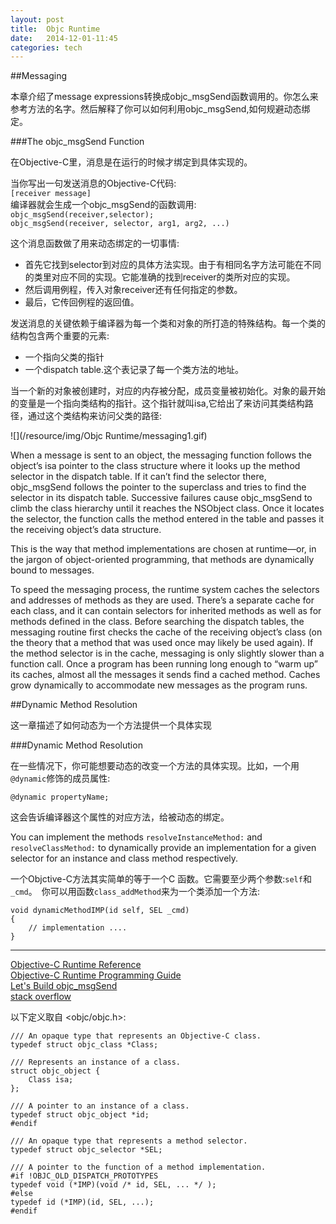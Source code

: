 ```yaml
---
layout: post
title:  Objc Runtime
date:   2014-12-01-11:45  
categories: tech
---
```

##Messaging  

本章介绍了message expressions转换成objc_msgSend函数调用的。你怎么来参考方法的名字。然后解释了你可以如何利用objc_msgSend,如何规避动态绑定。  

###The objc_msgSend Function  

在Objective-C里，消息是在运行的时候才绑定到具体实现的。  

当你写出一句发送消息的Objective-C代码:  
`[receiver message]`  
编译器就会生成一个objc_msgSend的函数调用:  
`objc_msgSend(receiver,selector);`  
`objc_msgSend(receiver, selector, arg1, arg2, ...)`  

这个消息函数做了用来动态绑定的一切事情:

* 首先它找到selector到对应的具体方法实现。由于有相同名字方法可能在不同的类里对应不同的实现。它能准确的找到receiver的类所对应的实现。
* 然后调用例程，传入对象receiver还有任何指定的参数。
* 最后，它传回例程的返回值。

发送消息的关键依赖于编译器为每一个类和对象的所打造的特殊结构。每一个类的结构包含两个重要的元素:  

* 一个指向父类的指针
* 一个dispatch table.这个表记录了每一个类方法的地址。

当一个新的对象被创建时，对应的内存被分配，成员变量被初始化。对象的最开始的变量是一个指向类结构的指针。这个指针就叫isa,它给出了来访问其类结构路径，通过这个类结构来访问父类的路径:  

![](/resource/img/Objc Runtime/messaging1.gif)

When a message is sent to an object, the messaging function follows the object’s isa pointer to the class structure where it looks up the method selector in the dispatch table. If it can’t find the selector there, objc_msgSend follows the pointer to the superclass and tries to find the selector in its dispatch table. Successive failures cause objc_msgSend to climb the class hierarchy until it reaches the NSObject class. Once it locates the selector, the function calls the method entered in the table and passes it the receiving object’s data structure.

This is the way that method implementations are chosen at runtime—or, in the jargon of object-oriented programming, that methods are dynamically bound to messages.

To speed the messaging process, the runtime system caches the selectors and addresses of methods as they are used. There’s a separate cache for each class, and it can contain selectors for inherited methods as well as for methods defined in the class. Before searching the dispatch tables, the messaging routine first checks the cache of the receiving object’s class (on the theory that a method that was used once may likely be used again). If the method selector is in the cache, messaging is only slightly slower than a function call. Once a program has been running long enough to “warm up” its caches, almost all the messages it sends find a cached method. Caches grow dynamically to accommodate new messages as the program runs.

##Dynamic Method Resolution  

这一章描述了如何动态为一个方法提供一个具体实现  
 
###Dynamic Method Resolution  

在一些情况下，你可能想要动态的改变一个方法的具体实现。比如，一个用`@dynamic`修饰的成员属性:  

`@dynamic propertyName;`  

这会告诉编译器这个属性的对应方法，给被动态的绑定。  

You can implement the methods `resolveInstanceMethod:` and `resolveClassMethod:` to dynamically provide an implementation for a given selector for an instance and class method respectively.  

一个Objctive-C方法其实简单的等于一个C 函数。它需要至少两个参数:`self`和`_cmd`。　你可以用函数`class_addMethod`来为一个类添加一个方法:  

	void dynamicMethodIMP(id self, SEL _cmd) 
	{
	    // implementation ....
	}  
	



---
[Objective-C Runtime Reference](https://developer.apple.com/library/mac/documentation/Cocoa/Reference/ObjCRuntimeRef/index.html)  
[Objective-C Runtime Programming Guide](https://developer.apple.com/library/mac/documentation/Cocoa/Conceptual/ObjCRuntimeGuide/Articles/ocrtHowMessagingWorks.html)  
[Let's Build objc_msgSend](https://mikeash.com/pyblog/friday-qa-2012-11-16-lets-build-objc_msgsend.html)  
[stack overflow](http://stackoverflow.com/questions/15309497/understanding-objective-c-runtime)  

以下定义取自 <objc/objc.h>:  

	/// An opaque type that represents an Objective-C class.
	typedef struct objc_class *Class;

	/// Represents an instance of a class.
	struct objc_object {
	    Class isa;
	};
	
	/// A pointer to an instance of a class.
	typedef struct objc_object *id;
	#endif

	/// An opaque type that represents a method selector.
	typedef struct objc_selector *SEL;

	/// A pointer to the function of a method implementation. 
	#if !OBJC_OLD_DISPATCH_PROTOTYPES
	typedef void (*IMP)(void /* id, SEL, ... */ ); 
	#else
	typedef id (*IMP)(id, SEL, ...); 
	#endif


